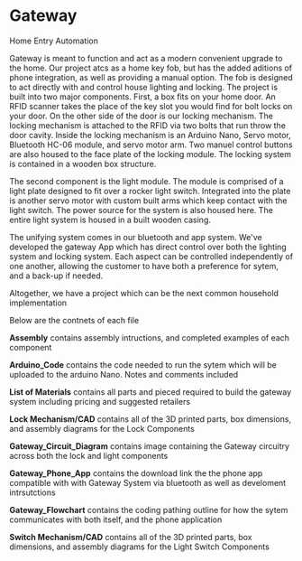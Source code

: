 # Gateway
Home Entry Automation 

Gateway is meant to function and act as a modern convenient upgrade to the home. 
Our project atcs as a home key fob, but has the added aditions of phone integration, as well as providing a manual option. The fob is designed to act directly with and control house lighting and locking.
The project is built into two major components. 
First, a box fits on your home door. An RFID scanner takes the place of the key slot you would find for bolt locks on your door. On the other side of the door is our locking mechanism. The locking mechanism is attached to the RFID via two bolts that run throw the door cavity. Inside the locking mechanism is an Arduino Nano, Servo motor, Bluetooth HC-06 module, and servo motor arm. Two manuel control buttons are also housed to the face plate of the locking module. The locking system is contained in a wooden box structure.

The second component is the light module. The module is comprised of a light plate designed to fit over a rocker light switch. Integrated into the plate is another servo motor with custom built arms which keep contact with the light switch. The power source for the system is also housed here. The entire light system is housed in a built wooden casing.  

The unifying system comes in our bluetooth and app system. We've developed the gateway App which has direct control over both the lighting system and locking system. Each aspect can be controlled independently of one another, allowing the customer to have both a preference for sytem, and a back-up if needed. 

Altogether, we have a project which can be the next common household implementation 

Below are the contnets of each file  

**Assembly** contains assembly intructions, and completed examples of each component 

**Arduino_Code** contains the code needed to run the sytem which will be uploaded to the arduino Nano. Notes and comments included  

**List of Materials** contains all parts and pieced required to build the gateway system including pricing and suggested retailers 

**Lock Mechanism/CAD** contains all of the 3D printed parts, box dimensions, and assembly diagrams for the Lock Components  

**Gateway_Circuit_Diagram** contains image containing the Gateway circuitry across both the lock and light components  

**Gateway_Phone_App** contains the download link the the phone app compatible with with Gateway System via bluetooth as well as 
                      develoment intrsutctions 

**Gateway_Flowchart** contains the coding pathing outline for how the sytem communicates with both itself, and the phone application 

**Switch Mechanism/CAD** contains all of the 3D printed parts, box dimensions, and assembly diagrams for the Light Switch Components 

